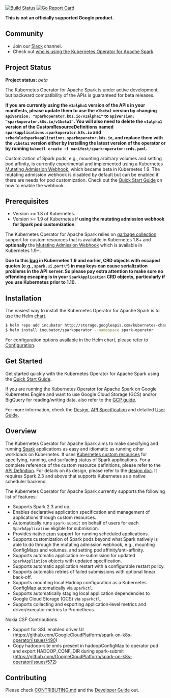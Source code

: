 [![Build Status](https://travis-ci.org/GoogleCloudPlatform/spark-on-k8s-operator.svg?branch=master)](https://travis-ci.org/GoogleCloudPlatform/spark-on-k8s-operator.svg?branch=master)
[![Go Report Card](https://goreportcard.com/badge/github.com/GoogleCloudPlatform/spark-on-k8s-operator)](https://goreportcard.com/report/github.com/GoogleCloudPlatform/spark-on-k8s-operator)

**This is not an officially supported Google product.**

## Community

* Join our [Slack](https://kubernetes.slack.com/messages/CALBDHMTL) channel.
* Check out [who is using the Kubernetes Operator for Apache Spark](docs/who-is-using.md).

## Project Status

**Project status:** *beta* 

The Kubernetes Operator for Apache Spark is under active development, but backward compatibility of the APIs is guaranteed for beta releases. 

**If you are currently using the `v1alpha1` version of the APIs in your manifests, please update them to use the `v1beta1` version by changing `apiVersion: "sparkoperator.k8s.io/v1alpha1"` to `apiVersion: "sparkoperator.k8s.io/v1beta1"`. You will also need to delete the `v1alpha1` version of the CustomResourceDefinitions named `sparkapplications.sparkoperator.k8s.io` and `scheduledsparkapplications.sparkoperator.k8s.io`, and replace them with the `v1beta1` version either by installing the latest version of the operator or by running `kubectl create -f manifest/spark-operator-crds.yaml`.**

Customization of Spark pods, e.g., mounting arbitrary volumes and setting pod affinity, is currently experimental and implemented using a Kubernetes
[Mutating Admission Webhook](https://kubernetes.io/docs/reference/access-authn-authz/extensible-admission-controllers/), which became beta in Kubernetes 1.9. 
The mutating admission webhook is disabled by default but can be enabled if there are needs for pod customization. Check out the [Quick Start Guide](docs/quick-start-guide.md#using-the-mutating-admission-webhook) 
on how to enable the webhook.

## Prerequisites

* Version >= 1.8 of Kubernetes.
* Version >= 1.9 of Kubernetes if **using the mutating admission webhook for Spark pod customization**.

The Kubernetes Operator for Apache Spark relies on [garbage collection](https://kubernetes.io/docs/concepts/workloads/controllers/garbage-collection/) support for custom resources that is available in Kubernetes 1.8+ 
and **optionally** the [Mutating Admission Webhook](https://kubernetes.io/docs/reference/access-authn-authz/extensible-admission-controllers/) which is available in Kubernetes 1.9+.

**Due to this [bug](https://github.com/kubernetes/kubernetes/issues/56018) in Kubernetes 1.9 and earlier, CRD objects with
escaped quotes (e.g., `spark.ui.port\"`) in map keys can cause serialization problems in the API server. So please pay
extra attention to make sure no offending escaping is in your `SparkApplication` CRD objects, particularly if you use 
Kubernetes prior to 1.10.**

## Installation

The easiest way to install the Kubernetes Operator for Apache Spark is to use the Helm [chart](https://github.com/helm/charts/tree/master/incubator/sparkoperator).

```bash
$ helm repo add incubator http://storage.googleapis.com/kubernetes-charts-incubator
$ helm install incubator/sparkoperator --namespace spark-operator
```

For configuration options available in the Helm chart, please refer to [Configuration](https://github.com/helm/charts/tree/master/incubator/sparkoperator#configuration).

## Get Started

Get started quickly with the Kubernetes Operator for Apache Spark using the [Quick Start Guide](docs/quick-start-guide.md). 

If you are running the Kubernetes Operator for Apache Spark on Google Kubernetes Engine and want to use Google Cloud Storage (GCS) and/or BigQuery for reading/writing data, also refer to the [GCP guide](docs/gcp.md).

For more information, check the [Design](docs/design.md), [API Specification](docs/api.md) and detailed [User Guide](docs/user-guide.md).

## Overview

The Kubernetes Operator for Apache Spark aims to make specifying and running [Spark](https://github.com/apache/spark) 
applications as easy and idiomatic as running other workloads on Kubernetes. It uses 
[Kubernetes custom resources](https://kubernetes.io/docs/concepts/extend-kubernetes/api-extension/custom-resources/) 
for specifying, running, and surfacing status of Spark applications. For a complete reference of the custom resource definitions, 
please refer to the [API Definition](docs/api.md). For details on its design, please refer to the [design doc](docs/design.md). 
It requires Spark 2.3 and above that supports Kubernetes as a native scheduler backend.

The Kubernetes Operator for Apache Spark currently supports the following list of features:

* Supports Spark 2.3 and up.
* Enables declarative application specification and management of applications through custom resources. 
* Automatically runs `spark-submit` on behalf of users for each `SparkApplication` eligible for submission.
* Provides native [cron](https://en.wikipedia.org/wiki/Cron) support for running scheduled applications.
* Supports customization of Spark pods beyond what Spark natively is able to do through the mutating admission webhook, e.g., mounting ConfigMaps and volumes, and setting pod affinity/anti-affinity.
* Supports automatic application re-submission for updated `SparkAppliation` objects with updated specification.
* Supports automatic application restart with a configurable restart policy.
* Supports automatic retries of failed submissions with optional linear back-off.
* Supports mounting local Hadoop configuration as a Kubernetes ConfigMap automatically via `sparkctl`.
* Supports automatically staging local application dependencies to Google Cloud Storage (GCS) via `sparkctl`.
* Supports collecting and exporting application-level metrics and driver/executor metrics to Prometheus. 

Nokia CSF Contributions
* Support for SSL enabled driver UI (https://github.com/GoogleCloudPlatform/spark-on-k8s-operator/issues/490)
* Copy hadoop-site xmls present in hadoopConfigMap to operator pod and export HADOOP_CONF_DIR during spark-submit (https://github.com/GoogleCloudPlatform/spark-on-k8s-operator/issues/572)
  
## Contributing

Please check [CONTRIBUTING.md](CONTRIBUTING.md) and the [Developer Guide](docs/developer-guide.md) out. 
